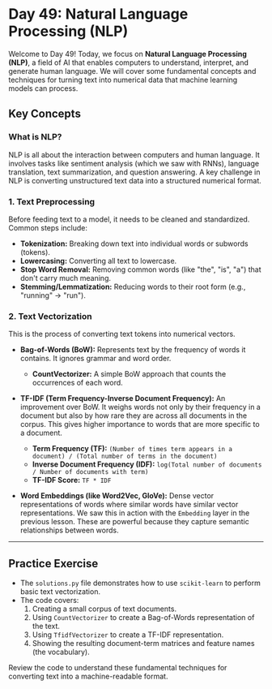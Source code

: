# Day 49: Natural Language Processing (NLP)

Welcome to Day 49! Today, we focus on **Natural Language Processing (NLP)**, a field of AI that enables computers to understand, interpret, and generate human language. We will cover some fundamental concepts and techniques for turning text into numerical data that machine learning models can process.

## Key Concepts

### What is NLP?
NLP is all about the interaction between computers and human language. It involves tasks like sentiment analysis (which we saw with RNNs), language translation, text summarization, and question answering. A key challenge in NLP is converting unstructured text data into a structured numerical format.

### 1. Text Preprocessing
Before feeding text to a model, it needs to be cleaned and standardized. Common steps include:
-   **Tokenization:** Breaking down text into individual words or subwords (tokens).
-   **Lowercasing:** Converting all text to lowercase.
-   **Stop Word Removal:** Removing common words (like "the", "is", "a") that don't carry much meaning.
-   **Stemming/Lemmatization:** Reducing words to their root form (e.g., "running" -> "run").

### 2. Text Vectorization
This is the process of converting text tokens into numerical vectors.

-   **Bag-of-Words (BoW):** Represents text by the frequency of words it contains. It ignores grammar and word order.
    -   **CountVectorizer:** A simple BoW approach that counts the occurrences of each word.

-   **TF-IDF (Term Frequency-Inverse Document Frequency):** An improvement over BoW. It weighs words not only by their frequency in a document but also by how rare they are across all documents in the corpus. This gives higher importance to words that are more specific to a document.
    -   **Term Frequency (TF):** `(Number of times term appears in a document) / (Total number of terms in the document)`
    -   **Inverse Document Frequency (IDF):** `log(Total number of documents / Number of documents with term)`
    -   **TF-IDF Score:** `TF * IDF`

-   **Word Embeddings (like Word2Vec, GloVe):** Dense vector representations of words where similar words have similar vector representations. We saw this in action with the `Embedding` layer in the previous lesson. These are powerful because they capture semantic relationships between words.

---

## Practice Exercise

-   The `solutions.py` file demonstrates how to use `scikit-learn` to perform basic text vectorization.
-   The code covers:
    1.  Creating a small corpus of text documents.
    2.  Using `CountVectorizer` to create a Bag-of-Words representation of the text.
    3.  Using `TfidfVectorizer` to create a TF-IDF representation.
    4.  Showing the resulting document-term matrices and feature names (the vocabulary).

Review the code to understand these fundamental techniques for converting text into a machine-readable format.